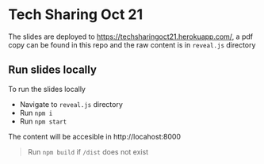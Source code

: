 # Tech Sharing Oct 21

The slides are deployed to https://techsharingoct21.herokuapp.com/, a pdf copy can be found in this repo and the raw content is in `reveal.js` directory

## Run slides locally

To run the slides locally

- Navigate to `reveal.js` directory
- Run `npm i`
- Run `npm start`

The content will be accesible in http://locahost:8000

> Run `npm build` if `/dist` does not exist